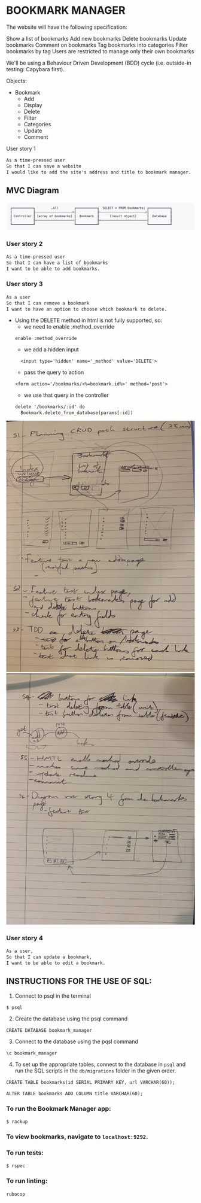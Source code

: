 # BOOKMARK MANAGER

The website will have the following specification:

Show a list of bookmarks
Add new bookmarks
Delete bookmarks
Update bookmarks
Comment on bookmarks
Tag bookmarks into categories
Filter bookmarks by tag
Users are restricted to manage only their own bookmarks

We'll be using a Behaviour Driven Development (BDD) cycle (i.e. outside-in testing: Capybara first).


Objects:
* Bookmark
	* Add
	* Display
	* Delete
	* Filter
	* Categories
	* Update
	* Comment

User story 1
```
As a time-pressed user
So that I can save a website
I would like to add the site's address and title to bookmark manager.
```
## MVC Diagram
![MVC Diagram](./README_images/Domain_model.png)

### User story 2
``` 
As a time-pressed user
So that I can have a list of bookmarks
I want to be able to add bookmarks.
```

### User story 3
```
As a user
So that I can remove a bookmark
I want to have an option to choose which bookmark to delete.
```

* Using the DELETE method in html is not fully supported, so:
  * we need to enable :method_override
  ```
  enable :method_override
  ```
  * we add a hidden input
  ```
    <input type='hidden' name='_method' value='DELETE'>
  ```
  * pass the query to action
  ```
  <form action='/bookmarks/<%=bookmark.id%>' method='post'>
  ```
  * we use that query in the controller
  ```
  delete '/bookmarks/:id' do
    Bookmark.delete_from_database(params[:id])
  ```

![Notes1](./README_images/User_story_3.jpg)
![Notes2](./README_images/User_stories_3&4.jpg)

### User story 4
```
As a user,
So that I can update a bookmark,
I want to be able to edit a bookmark.
```

## INSTRUCTIONS FOR THE USE OF SQL:

1. Connect to psql in the terminal

```
$ psql
```
2. Create the database using the psql command

```
CREATE DATABASE bookmark_manager
```
3. Connect to the database using the pqsl command 

```
\c bookmark_manager
```

4. To set up the appropriate tables, connect to the database in `psql` and run the SQL scripts in the `db/migrations` folder in the given order.

```
CREATE TABLE bookmarks(id SERIAL PRIMARY KEY, url VARCHAR(60));
```
```
ALTER TABLE bookmarks ADD COLUMN title VARCHAR(60);
```

### To run the Bookmark Manager app:

```
$ rackup
```

### To view bookmarks, navigate to `localhost:9292`.

### To run tests:

```
$ rspec
```

### To run linting:	

```
rubocop
```